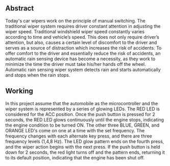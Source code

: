 ## Abstract
Today's car wipers work on the principle of manual switching. The traditional wiper system requires driver constant attention in adjusting the wiper speed. Traditional windshield wiper speed constantly varies according to time and vehicle’s speed. This does not only require driver’s attention, but also, causes a certain level of discomfort to the driver and serves as a source of distraction which increases the risk of accidents. To offer comfort to the driver and essentially reduce the risk of accidents, an automatic rain sensing device has become a necessity, as they work to minimize the time the driver must take his/her hands off the wheel. Automatic rain sensing wiper system detects rain and starts automatically and stops when the rain stops. 
## Working
In this project assume that the automobile as the microcontroller and the wiper system is represented by a series of glowing LEDs.
The RED LED is considered for the ACC position.
Once the push button is pressed for 2 seconds, the RED LED glows continuously until the engine stops, indicating the engine condition to be turned ON. The other three BLUE, GREEN, and ORANGE LED's come on one at a time with the set frequency.
The frequency changes with each alternate key press, and there are three frequency levels (1,4,8 Hz).
The LED glow pattern ends on the fourth press, and the wiper action begins with the next press. If the push button is held down for 2 seconds, the red light turns off and the pattern ends, returning it to its default position, indicating that the engine has been shut off.

